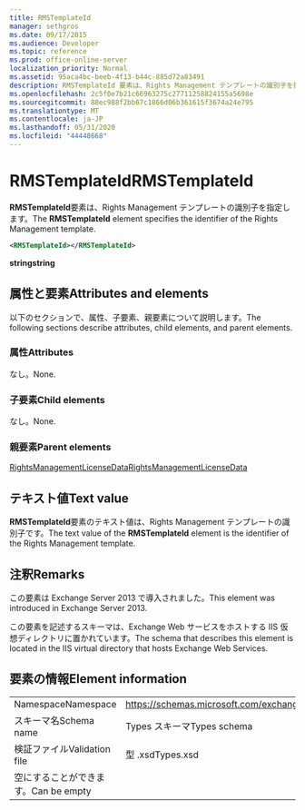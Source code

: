 ```yaml
---
title: RMSTemplateId
manager: sethgros
ms.date: 09/17/2015
ms.audience: Developer
ms.topic: reference
ms.prod: office-online-server
localization_priority: Normal
ms.assetid: 95aca4bc-beeb-4f13-b44c-885d72a83491
description: RMSTemplateId 要素は、Rights Management テンプレートの識別子を指定します。
ms.openlocfilehash: 2c5f0e7b21c66963275c27711258824155a5698e
ms.sourcegitcommit: 88ec988f2bb67c1866d06b361615f3674a24e795
ms.translationtype: MT
ms.contentlocale: ja-JP
ms.lasthandoff: 05/31/2020
ms.locfileid: "44448668"
---
```

# <a name="rmstemplateid"></a><span data-ttu-id="3b28c-103">RMSTemplateId</span><span class="sxs-lookup"><span data-stu-id="3b28c-103">RMSTemplateId</span></span>

<span data-ttu-id="3b28c-104">**RMSTemplateId**要素は、Rights Management テンプレートの識別子を指定します。</span><span class="sxs-lookup"><span data-stu-id="3b28c-104">The **RMSTemplateId** element specifies the identifier of the Rights Management template.</span></span> 
  
```XML
<RMSTemplateId></RMSTemplateId>
```

 <span data-ttu-id="3b28c-105">**string**</span><span class="sxs-lookup"><span data-stu-id="3b28c-105">**string**</span></span>
## <a name="attributes-and-elements"></a><span data-ttu-id="3b28c-106">属性と要素</span><span class="sxs-lookup"><span data-stu-id="3b28c-106">Attributes and elements</span></span>

<span data-ttu-id="3b28c-107">以下のセクションで、属性、子要素、親要素について説明します。</span><span class="sxs-lookup"><span data-stu-id="3b28c-107">The following sections describe attributes, child elements, and parent elements.</span></span>
  
### <a name="attributes"></a><span data-ttu-id="3b28c-108">属性</span><span class="sxs-lookup"><span data-stu-id="3b28c-108">Attributes</span></span>

<span data-ttu-id="3b28c-109">なし。</span><span class="sxs-lookup"><span data-stu-id="3b28c-109">None.</span></span>
  
### <a name="child-elements"></a><span data-ttu-id="3b28c-110">子要素</span><span class="sxs-lookup"><span data-stu-id="3b28c-110">Child elements</span></span>

<span data-ttu-id="3b28c-111">なし。</span><span class="sxs-lookup"><span data-stu-id="3b28c-111">None.</span></span>
  
### <a name="parent-elements"></a><span data-ttu-id="3b28c-112">親要素</span><span class="sxs-lookup"><span data-stu-id="3b28c-112">Parent elements</span></span>

[<span data-ttu-id="3b28c-113">RightsManagementLicenseData</span><span class="sxs-lookup"><span data-stu-id="3b28c-113">RightsManagementLicenseData</span></span>](rightsmanagementlicensedata.md)
  
## <a name="text-value"></a><span data-ttu-id="3b28c-114">テキスト値</span><span class="sxs-lookup"><span data-stu-id="3b28c-114">Text value</span></span>

<span data-ttu-id="3b28c-115">**RMSTemplateId**要素のテキスト値は、Rights Management テンプレートの識別子です。</span><span class="sxs-lookup"><span data-stu-id="3b28c-115">The text value of the **RMSTemplateId** element is the identifier of the Rights Management template.</span></span> 
  
## <a name="remarks"></a><span data-ttu-id="3b28c-116">注釈</span><span class="sxs-lookup"><span data-stu-id="3b28c-116">Remarks</span></span>

<span data-ttu-id="3b28c-117">この要素は Exchange Server 2013 で導入されました。</span><span class="sxs-lookup"><span data-stu-id="3b28c-117">This element was introduced in Exchange Server 2013.</span></span>
  
<span data-ttu-id="3b28c-118">この要素を記述するスキーマは、Exchange Web サービスをホストする IIS 仮想ディレクトリに置かれています。</span><span class="sxs-lookup"><span data-stu-id="3b28c-118">The schema that describes this element is located in the IIS virtual directory that hosts Exchange Web Services.</span></span>
  
## <a name="element-information"></a><span data-ttu-id="3b28c-119">要素の情報</span><span class="sxs-lookup"><span data-stu-id="3b28c-119">Element information</span></span>

|||
|:-----|:-----|
|<span data-ttu-id="3b28c-120">Namespace</span><span class="sxs-lookup"><span data-stu-id="3b28c-120">Namespace</span></span>  <br/> |https://schemas.microsoft.com/exchange/services/2006/types  <br/> |
|<span data-ttu-id="3b28c-121">スキーマ名</span><span class="sxs-lookup"><span data-stu-id="3b28c-121">Schema name</span></span>  <br/> |<span data-ttu-id="3b28c-122">Types スキーマ</span><span class="sxs-lookup"><span data-stu-id="3b28c-122">Types schema</span></span>  <br/> |
|<span data-ttu-id="3b28c-123">検証ファイル</span><span class="sxs-lookup"><span data-stu-id="3b28c-123">Validation file</span></span>  <br/> |<span data-ttu-id="3b28c-124">型 .xsd</span><span class="sxs-lookup"><span data-stu-id="3b28c-124">Types.xsd</span></span>  <br/> |
|<span data-ttu-id="3b28c-125">空にすることができます。</span><span class="sxs-lookup"><span data-stu-id="3b28c-125">Can be empty</span></span>  <br/> ||
   

